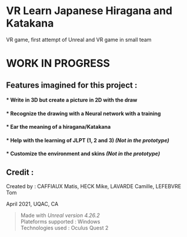 # VR Learn Japanese Hiragana and Katakana
VR game, first attempt of Unreal and VR game in small team

# WORK IN PROGRESS

## Features imagined for this project :
#### * Write in 3D but create a picture in 2D with the draw

#### * Recognize the drawing with a Neural network with a training

#### * Ear the meaning of a hiragana/Katakana

#### * Help with the learning of JLPT (1, 2 and 3) *(Not in the prototype)*

#### * Customize the environment and skins *(Not in the prototype)*


## Credit :
Created by : CAFFIAUX Matis, HECK Mike, LAVARDE Camille, LEFEBVRE Tom

April 2021, UQAC, CA

> Made with *Unreal version 4.26.2* \
> Plateforms supported : Windows \
> Technologies used : Oculus Quest 2
